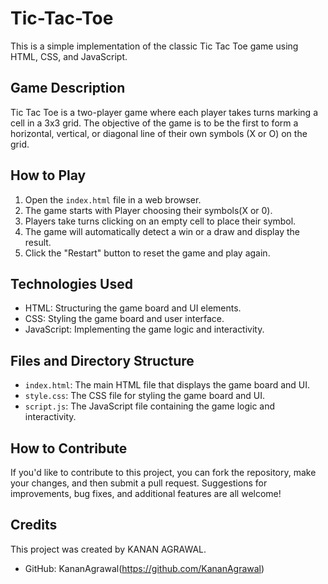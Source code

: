 # Tic-Tac-Toe
This is a simple implementation of the classic Tic Tac Toe game using HTML, CSS, and JavaScript.

## Game Description

Tic Tac Toe is a two-player game where each player takes turns marking a cell in a 3x3 grid. The objective of the game is to be the first to form a horizontal, vertical, or diagonal line of their own symbols (X or O) on the grid.

## How to Play

1. Open the `index.html` file in a web browser.
2. The game starts with Player choosing their symbols(X or 0).
3. Players take turns clicking on an empty cell to place their symbol.
4. The game will automatically detect a win or a draw and display the result.
5. Click the "Restart" button to reset the game and play again.

## Technologies Used

- HTML: Structuring the game board and UI elements.
- CSS: Styling the game board and user interface.
- JavaScript: Implementing the game logic and interactivity.

## Files and Directory Structure

- `index.html`: The main HTML file that displays the game board and UI.
- `style.css`: The CSS file for styling the game board and UI.
- `script.js`: The JavaScript file containing the game logic and interactivity.

## How to Contribute

If you'd like to contribute to this project, you can fork the repository, make your changes, and then submit a pull request. Suggestions for improvements, bug fixes, and additional features are all welcome!

## Credits

This project was created by KANAN AGRAWAL.
- GitHub: KananAgrawal(https://github.com/KananAgrawal)
